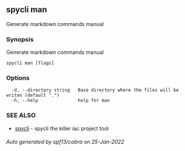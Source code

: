 ## spycli man

Generate markdown commands manual

### Synopsis

Generate markdown commands manual

```
spycli man [flags]
```

### Options

```
  -d, --directory string   Base directory where the files will be writen (default ".")
  -h, --help               help for man
```

### SEE ALSO

* [spycli](spycli.md)	 - spycli the killer iac project tool

###### Auto generated by spf13/cobra on 25-Jan-2022
